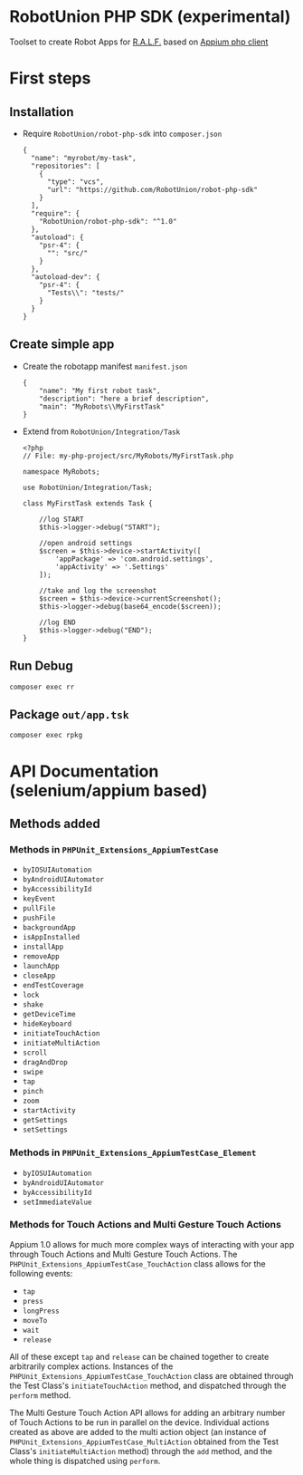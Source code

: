 RobotUnion PHP SDK (experimental)
==================

Toolset to create Robot Apps for [R.A.L.F.](https://ralf.robotunion.net)
based on [Appium php client](https://github.com/appium/php-client) 



# First steps
## Installation
  * Require `RobotUnion/robot-php-sdk` into `composer.json`
  
    ```
    {
      "name": "myrobot/my-task",
      "repositories": [
        {
          "type": "vcs",
          "url": "https://github.com/RobotUnion/robot-php-sdk"
        }
      ],
      "require": {
        "RobotUnion/robot-php-sdk": "^1.0"
      },
      "autoload": {
        "psr-4": {
          "": "src/"
        }
      },
      "autoload-dev": {
        "psr-4": {
          "Tests\\": "tests/"
        }
      }
    }
    ```
    
## Create simple app
  * Create the robotapp manifest `manifest.json`
  
    ```
    {
        "name": "My first robot task",
        "description": "here a brief description",
        "main": "MyRobots\\MyFirstTask"
    }
    ```
    
  * Extend from `RobotUnion/Integration/Task`
  
    ```
    <?php
    // File: my-php-project/src/MyRobots/MyFirstTask.php
    
    namespace MyRobots;
    
    use RobotUnion/Integration/Task;
    
    class MyFirstTask extends Task {
        
        //log START
        $this->logger->debug("START");
        
        //open android settings
        $screen = $this->device->startActivity([
            'appPackage' => 'com.android.settings',
            'appActivity' => '.Settings'
        ]);
        
        //take and log the screenshot
        $screen = $this->device->currentScreenshot();
        $this->logger->debug(base64_encode($screen));
        
        //log END
        $this->logger->debug("END");
    }
    ```
    
## Run Debug
    composer exec rr
    
## Package `out/app.tsk`
    composer exec rpkg

# API Documentation (selenium/appium based)
## Methods added

### Methods in `PHPUnit_Extensions_AppiumTestCase`

* `byIOSUIAutomation`
* `byAndroidUIAutomator`
* `byAccessibilityId`
* `keyEvent`
* `pullFile`
* `pushFile`
* `backgroundApp`
* `isAppInstalled`
* `installApp`
* `removeApp`
* `launchApp`
* `closeApp`
* `endTestCoverage`
* `lock`
* `shake`
* `getDeviceTime`
* `hideKeyboard`
* `initiateTouchAction`
* `initiateMultiAction`
* `scroll`
* `dragAndDrop`
* `swipe`
* `tap`
* `pinch`
* `zoom`
* `startActivity`
* `getSettings`
* `setSettings`

### Methods in `PHPUnit_Extensions_AppiumTestCase_Element`

* `byIOSUIAutomation`
* `byAndroidUIAutomator`
* `byAccessibilityId`
* `setImmediateValue`

### Methods for Touch Actions and Multi Gesture Touch Actions

Appium 1.0 allows for much more complex ways of interacting with your app through Touch Actions and Multi Gesture Touch Actions. The `PHPUnit_Extensions_AppiumTestCase_TouchAction` class allows for the following events:

* `tap`
* `press`
* `longPress`
* `moveTo`
* `wait`
* `release`

All of these except `tap` and `release` can be chained together to create arbitrarily complex actions. Instances of the `PHPUnit_Extensions_AppiumTestCase_TouchAction` class are obtained through the Test Class's `initiateTouchAction` method, and dispatched through the `perform` method.

The Multi Gesture Touch Action API allows for adding an arbitrary number of Touch Actions to be run in parallel on the device. Individual actions created as above are added to the multi action object (an instance of `PHPUnit_Extensions_AppiumTestCase_MultiAction` obtained from the Test Class's `initiateMultiAction` method) through the `add` method, and the whole thing is dispatched using `perform`.